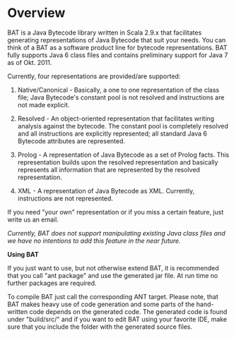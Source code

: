 # Overview
BAT is a Java Bytecode library written in Scala 2.9.x that facilitates generating representations of Java Bytecode that suit your needs. You can think of a BAT as a software product line for bytecode representations. BAT fully supports Java 6 class files and contains preliminary support for Java 7 as of Okt. 2011.

Currently, four representations are provided/are supported:

1. Native/Canonical - Basically, a one to one representation of the class file; Java Bytecode's constant pool is not resolved and instructions are not made explicit.

2. Resolved - An object-oriented representation that facilitates writing analysis against the bytecode. The constant pool is completely resolved and all instructions are explicitly represented; all standard Java 6 Bytecode attributes are represented.

3. Prolog - A representation of Java Bytecode as a set of Prolog facts. This representation builds upon the resolved representation and basically represents all information that are represented by the resolved representation.

4. XML - A representation of Java Bytecode as XML. Currently, instructions are not represented.

If you need "your own" representation or if you miss a certain feature, just write us an email. 

*Currently, BAT does not support manipulating existing Java class files and we have no intentions to add this feature in the near future.*

**Using BAT**

If you just want to use, but not otherwise extend BAT, it is recommended that you call "ant package" and use the generated jar file. At run time no further packages are required. 

To compile BAT just call the corresponding ANT target. Please note, that BAT makes heavy use of code generation and some parts of the hand-written code depends on the generated code. The generated code is found under "build/src/" and if you want to edit BAT using your favorite IDE, make sure that you include the folder with the generated source files.

